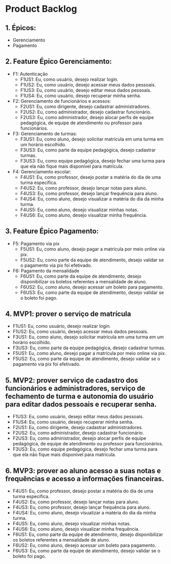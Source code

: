 # Product Backlog

## 1. Épicos:
- Gerenciamento
- Pagamento

## 2. Feature Épico Gerenciamento:
- F1: Autenticação
  - F1US1: Eu, como usuário, desejo realizar login.
  - F1US2: Eu, como usuário, desejo acessar meus dados pessoais.
  - F1US3: Eu, como usuário, desejo editar meus dados pessoais.
  - F1US4: Eu, como usuário, desejo recuperar minha senha.
- F2: Gerenciamento de funcionários e acessos:
  - F2US1: Eu, como dirigente, desejo cadastrar administradores.
  - F2US2: Eu, como administrador, desejo cadastrar funcionário.
  - F2US3: Eu, como administrador, desejo alocar perfis de equipe pedagógica, de equipe de atendimento ou professor para funcionários.
- F3: Gerenciamento de turmas:
  - F3US1: Eu, como aluno, desejo solicitar matrícula em uma turma em um horário escolhido.
  - F3US3: Eu, como parte da equipe pedagógica, desejo cadastrar turmas.
  - F3US3: Eu, como equipe pedagógica, desejo fechar uma turma para que ela não fique mais disponível para matrícula.
- F4: Gerenciamento escolar:
  - F4US1: Eu, como professor, desejo postar a matéria do dia de uma turma específica.
  - F4US2: Eu, como professor, desejo lançar notas para aluno.
  - F4US3: Eu, como professor, desejo lançar frequência para aluno.
  - F4US4: Eu, como aluno, desejo visualizar a matéria do dia da minha turma.
  - F4US5: Eu, como aluno, desejo visualizar minhas notas.
  - F4US6: Eu, como aluno, desejo visualizar minha frequência.

## 3. Feature Épico Pagamento:
- F5: Pagamento via pix
  - F5US1: Eu, como aluno, desejo pagar a matrícula por meio online via pix.
  - F5US2: Eu, como parte da equipe de atendimento, desejo validar se o pagamento via pix foi efetivado.
- F6: Pagamento da mensalidade
  - F6US1: Eu, como parte da equipe de atendimento, desejo disponibilizar os boletos referentes a mensalidade de aluno.
  - F6US2: Eu, como aluno, desejo acessar um boleto para pagamento.
  - F6US3: Eu, como parte da equipe de atendimento, desejo validar se o boleto foi pago.


## 4. MVP1: prover o serviço de matrícula
- F1US1: Eu, como usuário, desejo realizar login.
- F1US2: Eu, como usuário, desejo acessar meus dados pessoais.
- F3US1: Eu, como aluno, desejo solicitar matrícula em uma turma em um horário escolhido.
- F3US3: Eu, como parte da equipe pedagógica, desejo cadastrar turmas.
- F5US1: Eu, como aluno, desejo pagar a matrícula por meio online via pix.
- F5US2: Eu, como parte da equipe de atendimento, desejo validar se o pagamento via pix foi efetivado.

## 5. MVP2: prover serviço de cadastro dos funcionários e administradores, serviço de fechamento de turma e autonomia do usuário para editar dados pessoais e recuperar senha.
- F1US3: Eu, como usuário, desejo editar meus dados pessoais.
- F1US4: Eu, como usuário, desejo recuperar minha senha.
- F2US1: Eu, como dirigente, desejo cadastrar administradores.
- F2US2: Eu, como administrador, desejo cadastrar funcionário.
- F2US3: Eu, como administrador, desejo alocar perfis de equipe pedagógica, de equipe de atendimento ou professor para funcionários.
- F3US3: Eu, como equipe pedagógica, desejo fechar uma turma para que ela não fique mais disponível para matrícula.

## 6. MVP3: prover ao aluno acesso a suas notas e frequências e acesso a informações financeiras.
- F4US1: Eu, como professor, desejo postar a matéria do dia de uma turma específica.
- F4US2: Eu, como professor, desejo lançar notas para aluno.
- F4US3: Eu, como professor, desejo lançar frequência para aluno.
- F4US4: Eu, como aluno, desejo visualizar a matéria do dia da minha turma.
- F4US5: Eu, como aluno, desejo visualizar minhas notas.
- F4US6: Eu, como aluno, desejo visualizar minha frequência.
- F6US1: Eu, como parte da equipe de atendimento, desejo disponibilizar os boletos referentes a mensalidade de aluno.
- F6US2: Eu, como aluno, desejo acessar um boleto para pagamento.
- F6US3: Eu, como parte da equipe de atendimento, desejo validar se o boleto foi pago.
